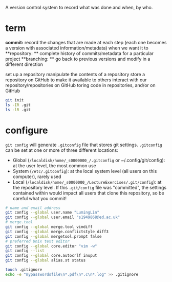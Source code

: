 A version control system to record what was done and when, by who.

# term
**commit:** record the changes that are made at each step (each one becomes a version with associated information/metadata) when we want it to
**repository: ** complete history of commits/metadata for a particular project
**branching: ** go back to previous versions and modify in a different direction



set up a repository
manipulate the contents of a repository
store a repository on GitHub to make it available to others
interact with our repository/repositories on GitHub
toring code in repositories, and/or on GitHub


```bash
git init
ls -IR .git
ls -lR .git
```
# configure
`git config` will generate `.gitconfig` file that stores git settings.
`.gitconfig` can be set at one or more of three different locations:
- Global (`/localdisk/home/_s0000000_/.gitconfig` or ~/.config/git/config): at the user level, the most common use
- System (`/etc/.gitconfig`): at the local system level (all users on this computer), rarely used
- Local (`/localdisk/home/_s0000000_/LectureExercises/.git/config`): at the repository level. If this `.git/config` file was "committed", the settings contained within would impact all users that clone this repository, so be careful what you commit!

```bash
# name and email address
git config --global user.name "LumingLin"
git config --global user.email "s1949868@ed.ac.uk"
# merge.tool
git config --global merge.tool vimdiff
git config --global merge.conflictstyle diff3
git config --global mergetool.prompt false
# preferred Unix text editor
git config --global core.editor "vim -w"
git config --list
git config --global core.autocrlf inuput
git config --global alias.st status

```

```bash
touch .gitignore
echo -e "mypasswordsfile\n*.pdf\n*.c\n*.log" >> .gitignore
```
<!--stackedit_data:
eyJoaXN0b3J5IjpbLTE4NzQwOTI4NTUsMTM4MzcwMTI2MCwtMT
M2NjE2MTQ1MSwtNTgzOTg3MDMyLC0xOTE0MDEwMTcwLDE3NjQy
MDM3NSwtNzM2NDIxMjM4LC0xMDcyODEwOTYyLDIxMjE1MzUwMj
IsMTIxNDM0MjM3MSwtMTMzOTgzNzI1NiwtNTUxMjAwMDEsLTIw
MTE5NTQ0MDAsMTgxMTg5MTU5LDE2NTAzOTQwODcsLTc4ODk0ND
E1MiwxNDk0OTM3NjUyLDI5NTI3NjE1MCwxNjQ1MzU4MDQ3LC03
NzEyNzY2NjRdfQ==
-->